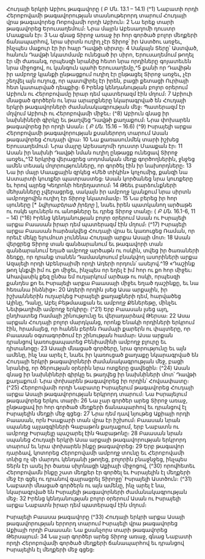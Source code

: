 
Հուդայի երկրի Աբիու թագավորը
( Բ Մն. 13.1 – 14.1)
(^1) Նաբատի որդի Հերոբովամի թագավորության տասնութերորդ տարում Հուդայի վրա թագավորեց Ռոբովամի որդի
Աբիուն։ 2 Նա երեք տարի թագավորեց Երուսաղեմում։ Նրա մայրն Աբեսաղոմի դուստր Մաաքան էր։ 3 Նա գնաց Տիրոջ
առաջ իր հոր գործած բոլոր մեղքերի ճանապարհով, նրա սիրտն ուղիղ չէր Տիրոջ՝ իր Աստծու առջեւ, ինչպես մաքուր էր
իր հայր Դավթի սիրտը։ 4 Սակայն Տերը՝ Աստված, հանուն Դավթի նկատմամբ ունեցած իր սիրո, Երուսաղեմում թողել
էր մի ժառանգ, որպեսզի նրանից հետո նրա որդիները գոյատեւեն նրա միջոցով, ու կանգուն պահի Երուսաղեմը,^5 քանի
որ Դավիթն իր ամբողջ կյանքի ընթացքում ուղիղ էր ընթացել Տիրոջ առջեւ, չէր շեղվել այն ուղուց, որ պատվիրել էր իրեն,
բացի քետացի Ուրիայի հետ կատարված դեպքից։ 6 Իրենց կենդանության բոլոր օրերում Աբիուն ու Հերոբովամը իրար
դեմ պատերազմ էին մղում։ 7 Աբիուի մնացած գործերն ու նրա արարքները նկարագրված են Հուդայի երկրի
թագավորների ժամանակագրության մեջ։ Պատերազմ էր մղվում Աբիուի ու Հերոբովամի միջեւ։
(^8) Աբիուն գնաց իր նախնիների գիրկը եւ թաղվեց Դավթի քաղաքում։ Նրա փոխարեն թագավորեց իր որդի Ասան։
( _Բ Մն_. 15.16 _–_ 16.6)
(^9) Իսրայելի արքա Հերոբովամի թագավորության քսաներորդ տարում Ասան թագավորեց Հուդայի վրա։ 10 Նա
քառասունմեկ տարի իշխեց Երուսաղեմում։ Նրա մայրը Աբեսաղոմի դուստր Մաաքան էր։ 11 Ասան իր նախնի Դավթի
նման ուղիղ ընթացք ունեցավ Տիրոջ առջեւ,^12 երկրից վերացրեց սոդոմական մեղք գործողներին, ջնջեց ամեն տեսակ
մոլորությունները, որ գործել էին իր նախորդները։ 13 Նա իր մայր Մաաքային զրկեց «Մեծ տիկին» կոչումից, քանզի նա
Աստարտի կուռքեր պատրաստեց։ Ասան կործանեց նրա կուռքերը եւ հրով այրեց Կեդրոնի հեղեղատում։ 14 Թեեւ
բարձունքների մեհյանները չվերացրեց, սակայն իր ամբողջ կյանքում նրա սիրտն ամբողջովին ուղիղ էր Տիրոջ
նկատմամբ։ 15 Նա բերեց իր հոր սյուները [* _նվիրաբերած իրերը_ ], նաեւ իրեն պատկանող արծաթե ու ոսկե սյուներն ու
անոթները եւ դրեց Տիրոջ տանը։
( _Բ Մն_. 16.1-6, 11 _–_ 14)
(^16) Իրենց կենդանության բոլոր օրերում Ասան ու Իսրայելի արքա Բաասան իրար դեմ պատերազմ էին մղում։
(^17) Իսրայելի արքա Բաասան հարձակվեց Հուդայի վրա եւ կառուցեց Ռաման, որ որեւէ մեկը ելումուտ չունենա Հուդայի
արքա Ասայի մոտ։ 18 Ասան վերցրեց Տիրոջ տան գանձարանում եւ թագավորի տան գանձարանում եղած ամբողջ
արծաթն ու ոսկին, տվեց իր ծառաների ձեռքը, որ դրանք տանեն Դամասկոսում բնակվող ասորիների արքա Ազայելի
որդի Աբենրայիմի որդի Ադերի որդուն՝ ասելով.^19 «Դաշինք թող կնքվի իմ ու քո միջեւ, ինչպես որ եղել է իմ հոր ու քո հոր
միջեւ։ Ահավասիկ քեզ ընծա եմ ուղարկում արծաթ ու ոսկի, որպեսզի քանդես քո եւ Իսրայելի արքա Բաասայի միջեւ
եղած դաշինքը, եւ նա հեռանա ինձնից»։ 20 Ադերի որդին լսեց Ասա արքային, իր իշխաններին ուղարկեց Իսրայելի
քաղաքների դեմ, հարվածեց Այինը, Դանը, Աբել Բեթմաաքան եւ ամբողջ Քեներեթը, մինչեւ Նեփթաղիմի ամբողջ երկիրը։
(^21) Երբ Բաասան լսեց այդ, ընդհատեց Ռամայի շինությունը եւ վերադարձավ Թերսա։ 22 Ասա արքան Հուդայի բոլոր
մարդկանց, որոնք Ենակի որդիների երկրում էին, հրամայեց, որ հանեն բերեն Ռամայի քարերն ու փայտերը, որ
Բաասան օգտագործում էր շինության համար։ Ասա արքան դրանցով կառուցապատեց Բենիամինի ամբողջ բլուրը եւ
դիտանոցը։ 23 Ասայի մնացած գործերը, նրա զորությունը եւ այն ամենը, ինչ նա արել է, նաեւ իր կառուցած քաղաքը
նկարագրված են Հուդայի երկրի թագավորների ժամանակագրության մեջ, բացի նրանից, որ ծերության օրերին նրա
ոտքերը ցավեցին։
(^24) Ասան գնաց իր նախնիների գիրկը եւ թաղվեց իր նախնիների մոտ՝ Դավթի քաղաքում։ Նրա փոխարեն թագավորեց
իր որդին՝ Հովսափատը։
(^25) Հերոբովամի որդի Նաբատը Իսրայելում թագավորեց Հուդայի արքա Ասայի թագավորության երկրորդ տարում։
Նա Իսրայելում թագավորեց երկու տարի։ 26 Նա չար գործեր արեց Տիրոջ առաջ, ընթացավ իր հոր գործած մեղքերի
ճանապարհով եւ դրանցով էլ Իսրայելին մեղքի մեջ գցեց։ 27 Նրա դեմ դավ նյութեց Աքիայի որդի Բաասան, որն Իսաքարի
տան վրա էր իշխում։ Բաասան նրան սպանեց այլազգիների Գաբաթոն քաղաքում, երբ Նաբատն ու ամբողջ Իսրայելը
պաշարել էին Գաբաթոնը։ 28 Բաասան նրան սպանեց Հուդայի երկրի Ասա արքայի թագավորության երկրորդ տարում
եւ նրա փոխարեն ինքը թագավորեց։ 29 Երբ թագավոր դարձավ, կոտորեց Հերոբովամի ամբողջ տունը եւ Հերոբովամի
տնից ոչ մի մարդու կենդանի չթողեց, բոլորին բնաջնջեց, ինչպես Տերն էր ասել իր ծառա սիլոնացի Աքիայի միջոցով,
(^30) որովհետեւ Հերոբովամն ինքը շատ մեղքեր էր գործել եւ Իսրայելին էլ մեղքերի մեջ էր գցել ու դրանով զայրացրել Տիրոջը՝
Իսրայելի Աստծուն։
(^31) Նաբատի մնացած գործերն ու այն ամենը, ինչ արել է նա, նկարագրված են Իսրայելի թագավորների
ժամանակագրության մեջ։ 32 Իրենց կենդանության բոլոր օրերում Ասան ու Իսրայելի արքա Նաբատն իրար դեմ
պատերազմ էին մղում։


Իսրայելի Բաասա թագավորը
(^33) Հուդայի երկրի արքա Ասայի թագավորության երրորդ տարում Իսրայելի վրա թագավորեց Աքիայի որդի
Բաասան։ Նա քսանչորս տարի թագավորեց Թերսայում։ 34 Նա չար գործեր արեց Տիրոջ առաջ, գնաց Նաբատի որդի
Հերոբովամի գործած մեղքերի ճանապարհով եւ դրանցով Իսրայելին էլ մեղքերի մեջ գցեց։
